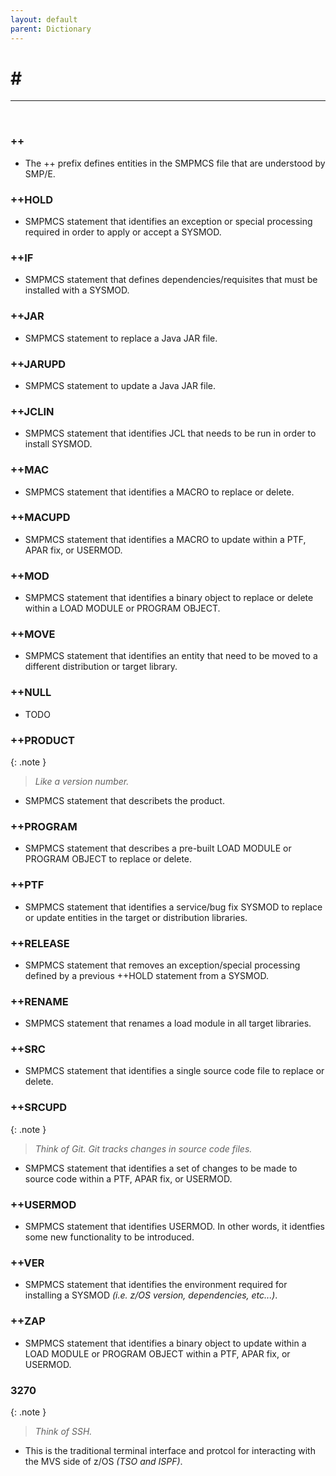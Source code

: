 ```yaml
---
layout: default
parent: Dictionary
---
```


# \#

<hr>
&nbsp;

### ++
* The ++ prefix defines entities in the SMPMCS file that are understood by SMP/E.

### ++HOLD
* SMPMCS statement that identifies an exception or special processing required in order to apply or accept a SYSMOD.

### ++IF
* SMPMCS statement that defines dependencies/requisites that must be installed with a SYSMOD.

### ++JAR
* SMPMCS statement to replace a Java JAR file.

### ++JARUPD
* SMPMCS statement to update a Java JAR file.

### ++JCLIN
* SMPMCS statement that identifies JCL that needs to be run in order to install SYSMOD.

### ++MAC
* SMPMCS statement that identifies a MACRO to replace or delete.

### ++MACUPD
* SMPMCS statement that identifies a MACRO to update within a PTF, APAR fix, or USERMOD.

### ++MOD
* SMPMCS statement that identifies a binary object to replace or delete within a LOAD MODULE or PROGRAM OBJECT.

### ++MOVE
* SMPMCS statement that identifies an entity that need to be moved to a different distribution or target library.

### ++NULL
* TODO

### ++PRODUCT

{: .note }
> _Like a version number._

* SMPMCS statement that describets the product.

### ++PROGRAM
* SMPMCS statement that describes a pre-built LOAD MODULE or PROGRAM OBJECT to replace or delete.

### ++PTF
* SMPMCS statement that identifies a service/bug fix SYSMOD to replace or update entities in the target or distribution libraries.

### ++RELEASE
* SMPMCS statement that removes an exception/special processing defined by a previous ++HOLD statement from a SYSMOD.

### ++RENAME
* SMPMCS statement that renames a load module in all target libraries.

### ++SRC
* SMPMCS statement that identifies a single source code file to replace or delete.

### ++SRCUPD

{: .note }
> _Think of Git. Git tracks changes in source code files._

* SMPMCS statement that identifies a set of changes to be made to source code within a PTF, APAR fix, or USERMOD.

### ++USERMOD
* SMPMCS statement that identifies USERMOD. In other words, it identfies some new functionality to be introduced.

### ++VER
* SMPMCS statement that identifies the environment required for installing a SYSMOD _(i.e. z/OS version, dependencies, etc...)_.

### ++ZAP
* SMPMCS statement that identifies a binary object to update within a LOAD MODULE or PROGRAM OBJECT within a PTF, APAR fix, or USERMOD.

### 3270

{: .note }
> _Think of SSH._

* This is the traditional terminal interface and protcol for interacting with the MVS side of z/OS _(TSO and ISPF)_.
